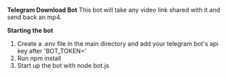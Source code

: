 **Telegram Download Bot**
This bot will take any video link shared with it and send back an mp4.

**Starting the bot**
1. Create a .env file in the main directory and add your telegram bot's api key after 'BOT_TOKEN='
2. Run npm install
3. Start up the bot with node bot.js
